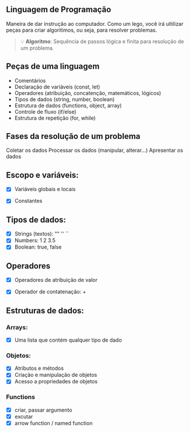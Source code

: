 ## Linguagem de Programação

Maneira de dar instrução ao computador.
Como um lego, você irá ultilizar peças para criar algoritimos, ou seja, para resolver problemas.

> 💡 **Algoritmo**: Sequência de passos lógica e finita para resolução de um problema.

## Peças de uma linguagem

- Comentários
- Declaração de variáveis (const, let)
- Operadores (atribuição, concatenção, matemáticos, lógicos)
- Tipos de dados (string, number, boolean)
- Estrutura de dados (functions, object, array)
- Controle de fluxo (if/else)
- Estrutura de repetição (for, while)

## Fases da resolução de um problema

Coletar os dados
Processar os dados (manipular, alterar...)
Apresentar os dados

## Escopo e variáveis:

- [x] Variáveis globais e locais
- [x] Constantes


## Tipos de dados:

- [x] Strings (textos): "" '' ``
- [x] Numbers: 1 2 3.5
- [x] Boolean: true, false

## Operadores 

- [x] Operadores de atribuição de valor
- [x] Operador de contatenação: +


## Estruturas de dados:

### Arrays: 

- [x] Uma lista que contém qualquer tipo de dado 

### Objetos:

- [x] Atributos e métodos
- [x] Criação e manipulação de objetos
- [x] Acesso a propriedades de objetos

### Functions

- [x] criar, passar argumento
- [x] excutar
- [x] arrow function / named function
